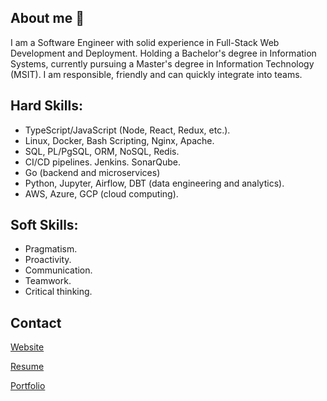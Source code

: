 ## About me 👋
I am a Software Engineer with solid experience in Full-Stack Web Development and Deployment. Holding a Bachelor's degree in Information Systems, currently pursuing a Master's degree in Information Technology (MSIT). I am responsible, friendly and can quickly integrate into teams.

## Hard Skills:
- TypeScript/JavaScript (Node, React, Redux, etc.).
- Linux, Docker, Bash Scripting, Nginx, Apache.
- SQL, PL/PgSQL, ORM, NoSQL, Redis.
- CI/CD pipelines. Jenkins. SonarQube.
- Go (backend and microservices)
- Python, Jupyter, Airflow, DBT (data engineering and analytics).
- AWS, Azure, GCP (cloud computing).

## Soft Skills:
- Pragmatism.
- Proactivity.
- Communication.
- Teamwork.
- Critical thinking.

## Contact
[Website](https://jesusandres31.github.io/)

[Resume](https://bit.ly/jesusandreszini-resume) 

[Portfolio](https://github.com/jesusandres31/portfolio) 
